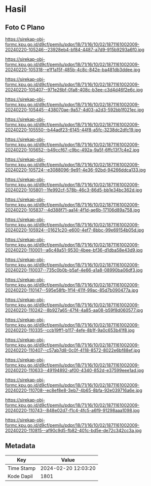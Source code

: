 # Hasil

## Foto C Plano

https://sirekap-obj-formc.kpu.go.id/d9cf/pemilu/pdpr/18/71/16/10/02/1871161002009-20240220-105246--23928eb4-bf84-4487-a7d9-915b9293a6f0.jpg

https://sirekap-obj-formc.kpu.go.id/d9cf/pemilu/pdpr/18/71/16/10/02/1871161002009-20240220-105318--e1f1a15f-485b-4c8c-842e-ba481db3ddee.jpg

https://sirekap-obj-formc.kpu.go.id/d9cf/pemilu/pdpr/18/71/16/10/02/1871161002009-20240220-105407--971e26bf-0fa8-408c-b3ee-c3d4d46f2e6c.jpg

https://sirekap-obj-formc.kpu.go.id/d9cf/pemilu/pdpr/18/71/16/10/02/1871161002009-20240220-105445--438070ae-9a57-4d03-a2d3-592bb1f021ec.jpg

https://sirekap-obj-formc.kpu.go.id/d9cf/pemilu/pdpr/18/71/16/10/02/1871161002009-20240220-105550--b44adf23-6145-44f8-a5fc-3238dc2dfc19.jpg

https://sirekap-obj-formc.kpu.go.id/d9cf/pemilu/pdpr/18/71/16/10/02/1871161002009-20240220-105652--b49ccf67-c9bc-492a-9a5f-6ffc13f7c4e2.jpg

https://sirekap-obj-formc.kpu.go.id/d9cf/pemilu/pdpr/18/71/16/10/02/1871161002009-20240220-105724--e3088096-9e91-4e36-92bd-94266ddca133.jpg

https://sirekap-obj-formc.kpu.go.id/d9cf/pemilu/pdpr/18/71/16/10/02/1871161002009-20240220-105801--1fe992cf-578b-46c3-86d5-bb1e34bc362d.jpg

https://sirekap-obj-formc.kpu.go.id/d9cf/pemilu/pdpr/18/71/16/10/02/1871161002009-20240220-105837--4d388f71-aa14-4f1d-ae6b-17106d89a758.jpg

https://sirekap-obj-formc.kpu.go.id/d9cf/pemilu/pdpr/18/71/16/10/02/1871161002009-20240220-105924--01621c20-e600-4ef7-8bbc-99e69154b05d.jpg

https://sirekap-obj-formc.kpu.go.id/d9cf/pemilu/pdpr/18/71/16/10/02/1871161002009-20240220-110001--a6c48a51-9530-4bee-bf36-d1dba58e43d9.jpg

https://sirekap-obj-formc.kpu.go.id/d9cf/pemilu/pdpr/18/71/16/10/02/1871161002009-20240220-110037--735c0b0b-b5af-4e66-a1a8-08990ba06df3.jpg

https://sirekap-obj-formc.kpu.go.id/d9cf/pemilu/pdpr/18/71/16/10/02/1871161002009-20240220-110147--595e58fb-1f14-411f-99ac-85d7b090477a.jpg

https://sirekap-obj-formc.kpu.go.id/d9cf/pemilu/pdpr/18/71/16/10/02/1871161002009-20240220-110242--8b927a65-47f4-4a85-aa08-b59f8d060577.jpg

https://sirekap-obj-formc.kpu.go.id/d9cf/pemilu/pdpr/18/71/16/10/02/1871161002009-20240220-110335--ccb19ff1-b117-4efe-8b1f-9a0c653b41f8.jpg

https://sirekap-obj-formc.kpu.go.id/d9cf/pemilu/pdpr/18/71/16/10/02/1871161002009-20240220-110407--c57ab7d8-0c0f-4118-8572-8022e6bf88ef.jpg

https://sirekap-obj-formc.kpu.go.id/d9cf/pemilu/pdpr/18/71/16/10/02/1871161002009-20240220-110633--49194892-af00-4340-852d-e37599eee1ad.jpg

https://sirekap-obj-formc.kpu.go.id/d9cf/pemilu/pdpr/18/71/16/10/02/1871161002009-20240220-110708--ec8ef8e8-3eb7-4b65-8bfa-92e039716a6e.jpg

https://sirekap-obj-formc.kpu.go.id/d9cf/pemilu/pdpr/18/71/16/10/02/1871161002009-20240220-110743--848e02d7-f1c4-4fc5-a6f9-91298aaa1098.jpg

https://sirekap-obj-formc.kpu.go.id/d9cf/pemilu/pdpr/18/71/16/10/02/1871161002009-20240220-110815--af90c9d5-fb82-401c-bd5e-de72c342cc3a.jpg


## Metadata

| Key        | Value               |
| ---------- | ------------------- |
| Time Stamp | 2024-02-20 12:03:20 |
| Kode Dapil | 1801                |



